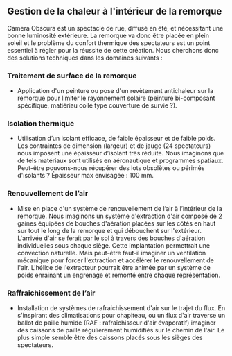 ## Gestion de la chaleur à l'intérieur de la remorque

Camera Obscura est un spectacle de rue, diffusé en été, et nécessitant une bonne luminosité extérieure. La remorque va donc être placée en plein soleil et le problème du confort thermique des spectateurs est un point essentiel à régler pour la réussite de cette création. Nous cherchons donc des solutions techniques dans les domaines suivants :

### Traitement de surface de la remorque
- Application d'un peinture ou pose d'un revètement antichaleur sur la remorque pour limiter le rayonnement solaire (peinture bi-composant spécifique, matiériau collé type couverture de survie ?).

### Isolation thermique
- Utilisation d’un isolant efficace, de faible épaisseur et de faible poids. Les contraintes de dimension (largeur) et de jauge (24 spectateurs) nous imposent une épaisseur d’isolant très réduite. Nous imaginons que de tels matériaux sont utilisés en aéronautique et programmes spatiaux. Peut-être pouvons-nous récupérer des lots obsolètes ou périmés d'isolants ? Épaisseur max envisagée : 100 mm.

### Renouvellement de l’air
- Mise en place d'un système de renouvellement de l’air à l’intérieur de la remorque. Nous imaginons un système d'extraction d'air composé de 2 gaines équipées de bouches d'aération placées sur les côtés en haut sur tout le long de la remorque et qui débouchent sur l'extérieur.
L'arrivée d'air se ferait par le sol à travers des bouches d'aération individuelles sous chaque siège.
Cette implantation permettrait une convection naturelle. Mais peut-être faut-il imaginer un ventilation mécanique pour forcer l'extraction et accélérer le renouvellement de l'air. L'hélice de l'extracteur pourrait être animée par un système de poids enrainant un engrenage et remonté entre chaque représentation.

### Raffraichissement de l’air

- Installation de systèmes de rafraichissement d'air sur le trajet du flux. En s'inspirant des climatisations pour chapiteau, ou un flux d'air traverse un ballot de paille humide (RAF : rafraîchisseur d'air évaporatif) imaginer des caissons de paille régulièrement humidifiés sur le chemin de l'air. Le plus simple semble être des caissons placés sous les sièges des spectateurs.

